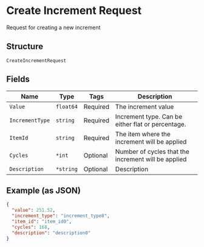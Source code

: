 
# Create Increment Request

Request for creating a new increment

## Structure

`CreateIncrementRequest`

## Fields

| Name | Type | Tags | Description |
|  --- | --- | --- | --- |
| `Value` | `float64` | Required | The increment value |
| `IncrementType` | `string` | Required | Increment type. Can be either flat or percentage. |
| `ItemId` | `string` | Required | The item where the increment will be applied |
| `Cycles` | `*int` | Optional | Number of cycles that the increment will be applied |
| `Description` | `*string` | Optional | Description |

## Example (as JSON)

```json
{
  "value": 251.52,
  "increment_type": "increment_type8",
  "item_id": "item_id0",
  "cycles": 168,
  "description": "description0"
}
```

